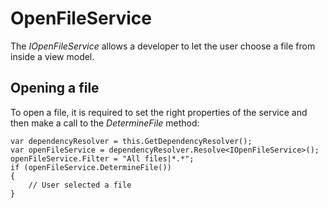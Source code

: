 # OpenFileService

The *IOpenFileService* allows a developer to let the user choose a file from inside a view model.

## Opening a file

To open a file, it is required to set the right properties of the service and then make a call to the *DetermineFile* method:

```
var dependencyResolver = this.GetDependencyResolver();
var openFileService = dependencyResolver.Resolve<IOpenFileService>();
openFileService.Filter = "All files|*.*";
if (openFileService.DetermineFile())
{
    // User selected a file
}
```
